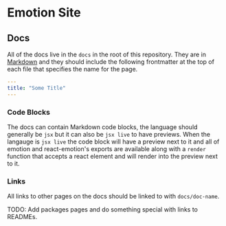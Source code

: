 # Emotion Site

## Docs

All of the docs live in the `docs` in the root of this repository. They are in [Markdown](https://daringfireball.net/projects/markdown/basics) and they should include the following frontmatter at the top of each file that specifies the name for the page.

```yaml
---
title: "Some Title"
---
```

### Code Blocks

The docs can contain Markdown code blocks, the language should generally be `jsx` but it can also be `jsx live` to have previews. When the langauge is `jsx live` the code block will have a preview next to it and all of emotion and react-emotion's exports are available along with a `render` function that accepts a react element and will render into the preview next to it.


### Links

All links to other pages on the docs should be linked to with `docs/doc-name`.

TODO: Add packages pages and do something special with links to READMEs.
